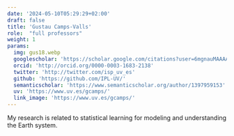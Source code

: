 ```yaml
---
date: '2024-05-10T05:29:29+02:00'
draft: false
title: 'Gustau Camps-Valls'
role:  "full professors"
weight: 1
params:
  img: gus18.webp
  googlescholar: 'https://scholar.google.com/citations?user=6mgnauMAAAAJ'
  orcid: 'http://orcid.org/0000-0003-1683-2138'
  twitter: 'http://twitter.com/isp_uv_es'
  github: 'https://github.com/IPL-UV/'
  semanticscholar: 'https://www.semanticscholar.org/author/1397959153'
  uv: 'https://www.uv.es/gcamps/'
  link_image: 'https://www.uv.es/gcamps/'
---
```


My research is related to statistical learning for modeling and understanding the Earth system.
